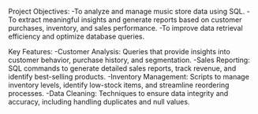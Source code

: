 Project Objectives:
-To analyze and manage music store data using SQL.
-To extract meaningful insights and generate reports based on customer purchases, inventory, and sales performance.
-To improve data retrieval efficiency and optimize database queries.

Key Features:
-Customer Analysis: Queries that provide insights into customer behavior, purchase history, and segmentation.
-Sales Reporting: SQL commands to generate detailed sales reports, track revenue, and identify best-selling products.
-Inventory Management: Scripts to manage inventory levels, identify low-stock items, and streamline reordering processes.
-Data Cleaning: Techniques to ensure data integrity and accuracy, including handling duplicates and null values.
